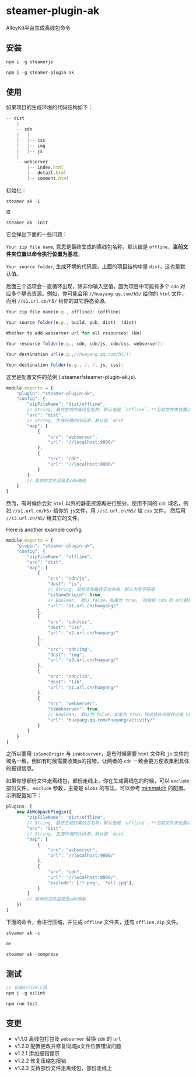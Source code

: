 # steamer-plugin-ak

AlloyKit平台生成离线包命令

## 安装

```javascript
npm i -g steamerjs

npm i -g steamer-plugin-ak
```

## 使用

如果项目的生成环境的代码结构如下：

```javascript
-- dist
	|
	-- cdn
	|	|
	|	|-- css
	|	|-- img
	|	|-- js
	|
	-- webserver
		|-- index.html
		|-- detail.html
		|-- comment.html
```

初始化：

```javascript
steamer ak -i

或

steamer ak -init

```

它会弹出下面的一些问题：

`Your zip file name`, 意思是最终生成的离线包名称，默认值是 `offline`，**当前文件夹位置以命令执行位置为基准**。

`Your source folder`, 生成环境的代码源，上面的项目结构中是 `dist`，这也是默认值。

后面三个选项会一直循环出现，除非你输入空值，因为项目中可能有多个 `cdn` 对应多个静态资源。例如，你可能会用 `//huayang.qq.com/h5/` 给你的 `html` 文件，而用 `//s1.url.cn/h5/` 给你的其它静态资源。


```javascript
Your zip file name(e.g., offline): (offline)

Your source folder(e.g., build, pub, dist): (dist)

Whether to add webserver url for all resources: (No)

Your resource folder(e.g., cdn, cdn/js, cdn/css, webserver):

Your destination url(e.g.,//huayang.qq.com/h5/):

Your destination folder(e.g., /, /, js, css):
```

这里是配置文件的范例 (.steamer/steamer-plugin-ak.js).

```javascript
module.exports = {
    "plugin": "steamer-plugin-ak",
    "config": {
        "zipFileName": "dist/offline", 
        // String, 最终生成的离线包名称，默认值是 `offline`，**当前文件夹位置以命令执行位置为基准**
        "src": "dist",
        // String, 生成环境的代码源，默认值 `dist`
        "map": [
            {
                "src": "webserver",
                "url": "//localhost:9000/"
            },
            {
                "src": "cdn",
                "url": "//localhost:8000/"
            }
        ]
        // 具体的文件目录及cdn映射
    }
}
```

然而，有时候你会对 `html` 以外的静态资源再进行细分，使用不同的 `cdn` 域名，例如 `//s1.url.cn/h5/` 给你的 `js`文件，用 `//s2.url.cn/h5/` 给 `css` 文件， 然后用 `//s3.url.cn/h5/` 给其它的文件。

Here is another example config.

```javascript
module.exports = {
    "plugin": "steamer-plugin-ak",
    "config": {
        "zipFileName": "offline",
        "src": "dist",
        "map": [
            {
                "src": "cdn/js",
                "dest": "js",
                // String, 目标文件路径子文件夹，默认为空字符串
                "isSameOrigin": true, 
                // Boolean， 默认 false，如果为 true， 则会将 cdn 的 url替换成与 isWebserver 为 true 的 cdn url
                "url": "s1.url.cn/huayang/"
            },
            {
                "src": "cdn/css",
                "dest": "css",
                "url": "s2.url.cn/huayang/"
            },
            {
                "src": "cdn/img",
                "dest": "img",
                "url": "s3.url.cn/huayang/"
            },
            {
                "src": "cdn/lib",
                "dest": "lib",
                "url": "s1.url.cn/huayang/"
            },
            {
                "src": "webserver",
                "isWebserver": true,
                // Boolean， 默认为 false，如果为 true，则这将告诉插件这是 html 的主要 cdn url 
                "url": "huayang.qq.com/huayang/activity/"
            }
        ]
    }
}
```

之所以要用 `isSameOrigin` 与 `isWebserver`，是有时候需要 `html` 文件和 `js` 文件的域名一致，例如有时候需要收集js的报错，让两者的 `cdn` 一致会更方便收集到具体的报错信息。

如果你想部份文件走离线包，部份走线上，你在生成离线包的时候，可以 `exclude` 部份文件。 `exclude` 参数，主要是 `Globs` 的写法，可以参考 [minimatch](https://github.com/isaacs/minimatch) 的配置。示例配置如下：

```javascript
plugins: [
    new AkWebpackPlugin({
        "zipFileName": "dist/offline", 
        // String, 最终生成的离线包名称，默认值是 `offline`，**当前文件夹位置以命令执行位置为基准**
        "src": "dist",
        // String, 生成环境的代码源，默认值 `dist`
        "map": [
            {
                "src": "webserver",
                "url": "//localhost:9000/"
            },
            {
                "src": "cdn",
                "url": "//localhost:8000/",
                "exclude": ['*.png', '*ell.jpg'],
            }
        ]
        // 具体的文件目录及cdn映射
    })
]

```

下面的命令，会进行压缩，并生成 `offline` 文件夹，还有 `offline.zip` 文件。

```javascript
steamer ak -c

or

steamer ak -compress
```

## 测试

```javascript
// 安装eslint工具
npm i -g eslint

npm run test
```

## 变更
* v1.1.0 离线包打包及 `webserver` 替换 `cdn` 的 `url`
* v1.2.0 配置更改并修复同域js文件位置错误问题
* v1.2.1 添加报错提示
* v1.2.2 修复压缩包报错
* v1.2.3 支持部份文件走离线包，部份走线上